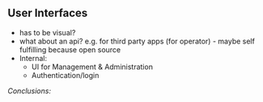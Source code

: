 ## User Interfaces



+   has to be visual?
+   what about an api? e.g. for third party apps (for operator) - maybe self fulfilling because open 
    source
+   Internal:
    -   UI for Management & Administration
    -   Authentication/login



*Conclusions:*
